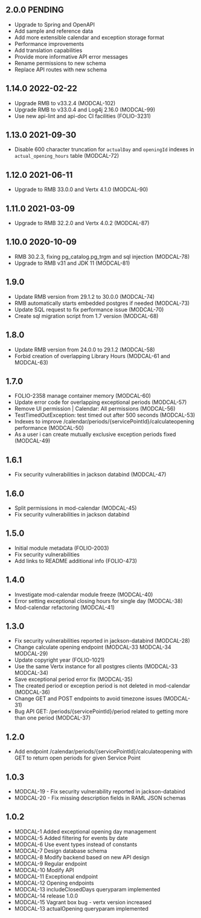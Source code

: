 ## 2.0.0 PENDING

- Upgrade to Spring and OpenAPI
- Add sample and reference data
- Add more extensible calendar and exception storage format
- Performance improvements
- Add translation capabilities
- Provide more informative API error messages
- Rename permissions to new schema
- Replace API routes with new schema

## 1.14.0 2022-02-22

- Upgrade RMB to v33.2.4 (MODCAL-102)
- Upgrade RMB to v33.0.4 and Log4j 2.16.0 (MODCAL-99)
- Use new api-lint and api-doc CI facilities (FOLIO-3231)

## 1.13.0 2021-09-30

- Disable 600 character truncation for `actualDay` and `openingId` indexes in `actual_opening_hours`
  table (MODCAL-72)

## 1.12.0 2021-06-11

- Upgrade to RMB 33.0.0 and Vertx 4.1.0 (MODCAL-90)

## 1.11.0 2021-03-09

- Upgrade to RMB 32.2.0 and Vertx 4.0.2 (MODCAL-87)

## 1.10.0 2020-10-09

- RMB 30.2.3, fixing pg_catalog.pg_trgm and sql injection (MODCAL-78)
- Upgrade to RMB v31 and JDK 11 (MODCAL-81)

## 1.9.0

- Update RMB version from 29.1.2 to 30.0.0 (MODCAL-74)
- RMB automatically starts embedded postgres if needed (MODCAL-73)
- Update SQL request to fix performance issue (MODCAL-70)
- Create sql migration script from 1.7 version (MODCAL-68)

## 1.8.0

- Update RMB version from 24.0.0 to 29.1.2 (MODCAL-58)
- Forbid creation of overlapping Library Hours (MODCAL-61 and MODCAL-63)

## 1.7.0

- FOLIO-2358 manage container memory (MODCAL-60)
- Update error code for overlapping exceptional periods (MODCAL-57)
- Remove UI permission | Calendar: All permissions (MODCAL-56)
- TestTimedOutException: test timed out after 500 seconds (MODCAL-53)
- Indexes to improve /calendar/periods/{servicePointId}/calculateopening performance (MODCAL-50)
- As a user i can create mutually exclusive exception periods fixed (MODCAL-49)

## 1.6.1

- Fix security vulnerabilities in jackson databind (MODCAL-47)

## 1.6.0

- Split permissions in mod-calendar (MODCAL-45)
- Fix security vulnerabilities in jackson databind

## 1.5.0

- Initial module metadata (FOLIO-2003)
- Fix security vulnerabilities
- Add links to README additional info (FOLIO-473)

## 1.4.0

- Investigate mod-calendar module freeze (MODCAL-40)
- Error setting exceptional closing hours for single day (MODCAL-38)
- Mod-calendar refactoring (MODCAL-41)

## 1.3.0

- Fix security vulnerabilities reported in jackson-databind (MODCAL-28)
- Change calculate opening endpoint (MODCAL-33 MODCAL-34 MODCAL-29)
- Update copyright year (FOLIO-1021)
- Use the same Vertx instance for all postgres clients (MODCAL-33 MODCAL-34)
- Save exceptional period error fix (MODCAL-35)
- The created period or exception period is not deleted in mod-calendar (MODCAL-36)
- Change GET and POST endpoints to avoid timezone issues (MODCAL-31)
- Bug API GET: /periods/{servicePointId}/period related to getting more than one period (MODCAL-37)

## 1.2.0

- Add endpoint /calendar/periods/{servicePointId}/calculateopening with GET to return open periods
  for given Service Point

## 1.0.3

- MODCAL-19 - Fix security vulnerability reported in jackson-databind
- MODCAL-20 - Fix missing description fields in RAML JSON schemas

## 1.0.2

- MODCAL-1 Added exceptional opening day management
- MODCAL-5 Added filtering for events by date
- MODCAL-6 Use event types instead of constants
- MODCAL-7 Design database schema
- MODCAL-8 Modify backend based on new API design
- MODCAL-9 Regular endpoint
- MODCAL-10 Modify API
- MODCAL-11 Exceptional endpoint
- MODCAL-12 Opening endpoints
- MODCAL-13 includeClosedDays queryparam implemented
- MODCAL-14 release 1.0.0
- MODCAL-15 Vagrant box bug - vertx version increased
- MODCAL-13 actualOpening queryparam implemented
